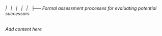###### |   |   |   |   |   ├── Formal assessment processes for evaluating potential successors

*Add content here*